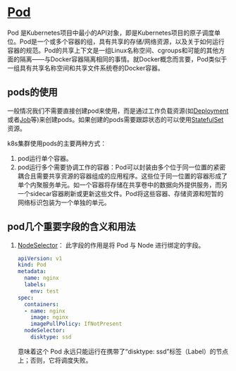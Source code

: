 # [Pod](https://kubernetes.io/docs/concepts/workloads/pods/)

Pod 是Kubernetes项目中最小的API对象，即是Kubernetes项目的原子调度单位。Pod是一个或多个容器的组，具有共享的存储/网络资源，以及关于如何运行容器的规范。Pod的共享上下文是一组Linux名称空间、cgroups和可能的其他方面的隔离——与Docker容器隔离相同的事情。就Docker概念而言要，Pod类似于一组具有共享名称空间和共享文件系统卷的Docker容器。

## pods的使用

一般情况我们不需要直接创建pod来使用，而是通过工作负载资源(如[Deployment](https://kubernetes.io/docs/concepts/workloads/controllers/deployment/)或者[Job](https://kubernetes.io/docs/concepts/workloads/controllers/job/)等)来创建pods。如果创建的pods需要跟踪状态的可以使用[StatefulSet](https://kubernetes.io/docs/concepts/workloads/controllers/statefulset/)资源。

k8s集群使用pods的主要两种方式：

1. pod运行单个容器。
2. pod运行多个需要协调工作的容器：Pod可以封装由多个位于同一位置的紧密耦合且需要共享资源的容器组成的应用程序。这些位于同一位置的容器形成了单个内聚服务单元。如一个容器将存储在共享卷中的数据向外提供服务，而另一个sidecar容器刷新或更新这些文件。Pod将这些容器、存储资源和短暂的网络标识包装为一个单独的单元。

## pod几个重要字段的含义和用法

1. [NodeSelector](https://kubernetes.io/docs/concepts/scheduling-eviction/assign-pod-node/)： 此字段的作用是将 Pod 与 Node 进行绑定的字段。

    ```yaml
    apiVersion: v1
    kind: Pod
    metadata:
      name: nginx
      labels:
        env: test
    spec:
      containers:
      - name: nginx
        image: nginx
        imagePullPolicy: IfNotPresent
      nodeSelector:
        disktype: ssd
    ```
  
    意味着这个 Pod 永远只能运行在携带了“disktype: ssd”标签（Label）的节点 上；否则，它将调度失败。
